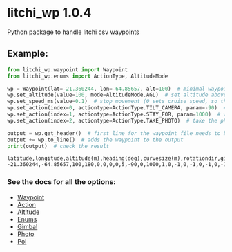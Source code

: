 # litchi_wp 1.0.4

 Python package to handle litchi csv waypoints

## Example:

```python
from litchi_wp.waypoint import Waypoint
from litchi_wp.enums import ActionType, AltitudeMode

wp = Waypoint(lat=-21.360244, lon=-64.85657, alt=100)  # minimal waypoint setup
wp.set_altitude(value=100, mode=AltitudeMode.AGL)  # set altitude above ground
wp.set_speed_ms(value=0.1)  # stop movement (0 sets cruise speed, so this is the best we can get)
wp.set_action(index=0, actiontype=ActionType.TILT_CAMERA, param=-90)  # tilt gimbal for nadir shot
wp.set_action(index=1, actiontype=ActionType.STAY_FOR, param=1000)  # wait 1 second to stabilize
wp.set_action(index=2, actiontype=ActionType.TAKE_PHOTO)  # take the photo

output = wp.get_header()  # first line for the waypoint file needs to be the header
output += wp.to_line()  # adds the waypoint to the output
print(output)  # check the result
```
```
latitude,longitude,altitude(m),heading(deg),curvesize(m),rotationdir,gimbalmode,gimbalpitchangle,actiontype1,actionparam1,actiontype2,actionparam2,actiontype3,actionparam3,actiontype4,actionparam4,actiontype5,actionparam5,actiontype6,actionparam6,actiontype7,actionparam7,actiontype8,actionparam8,actiontype9,actionparam9,actiontype10,actionparam10,actiontype11,actionparam11,actiontype12,actionparam12,actiontype13,actionparam13,actiontype14,actionparam14,actiontype15,actionparam15,altitudemode,speed(m/s),poi_latitude,poi_longitude,poi_altitude(m),poi_altitudemode,photo_timeinterval,photo_distinterval
-21.360244,-64.85657,100,180,0,0,0,0,5,-90,0,1000,1,0,-1,0,-1,0,-1,0,-1,0,-1,0,-1,0,-1,0,-1,0,-1,0,-1,0,-1,0,-1,0,1,0.1,0,0,0,0,-1.0,-1.0
```
### See the docs for all the options:

- [Waypoint](https://htmlpreview.github.io/?https://raw.githubusercontent.com/JoeKae/litchi_wp/main/docs/litchi_wp/waypoint.html)
- [Action](https://htmlpreview.github.io/?https://raw.githubusercontent.com/JoeKae/litchi_wp/main/docs/litchi_wp/action.html)
- [Altitude](https://htmlpreview.github.io/?https://raw.githubusercontent.com/JoeKae/litchi_wp/main/docs/litchi_wp/altitude.html)
- [Enums](https://htmlpreview.github.io/?https://raw.githubusercontent.com/JoeKae/litchi_wp/main/docs/litchi_wp/enums.html)
- [Gimbal](https://htmlpreview.github.io/?https://raw.githubusercontent.com/JoeKae/litchi_wp/main/docs/litchi_wp/gimbal.html)
- [Photo](https://htmlpreview.github.io/?https://raw.githubusercontent.com/JoeKae/litchi_wp/main/docs/litchi_wp/photo.html)
- [Poi](https://htmlpreview.github.io/?https://raw.githubusercontent.com/JoeKae/litchi_wp/main/docs/litchi_wp/waypoint.html)